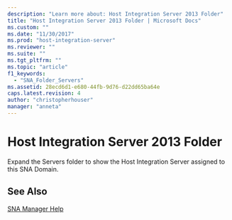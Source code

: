 ```yaml
---
description: "Learn more about: Host Integration Server 2013 Folder"
title: "Host Integration Server 2013 Folder | Microsoft Docs"
ms.custom: ""
ms.date: "11/30/2017"
ms.prod: "host-integration-server"
ms.reviewer: ""
ms.suite: ""
ms.tgt_pltfrm: ""
ms.topic: "article"
f1_keywords: 
  - "SNA_Folder_Servers"
ms.assetid: 28ecd6d1-e680-44fb-9d76-d22dd65ba64e
caps.latest.revision: 4
author: "christopherhouser"
manager: "anneta"
---
```

# Host Integration Server 2013 Folder
Expand the Servers folder to show the Host Integration Server assigned to this SNA Domain.  
  
## See Also  
 [SNA Manager Help](../core/sna-manager-help1.md)
